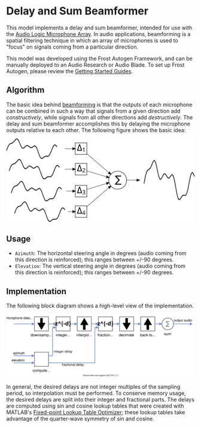 # Delay and Sum Beamformer
This model implements a delay and sum beamformer, intended for use with the [Audio Logic Microphone Array](https://fpga-open-speech-tools.github.io/ab_mic_array.html). In audio applications, beamforming is a spatial filtering technique in which an array of microphones is used to "focus" on signals coming from a particular direction. 

This model was developed using the Frost Autogen Framework, and can be manually deployed to an Audio Research or Audio Blade. To set up Frost Autogen, please review the [Getting Started Guides](https://github.com/fpga-open-speech-tools/docs/tree/master/getting_started).

## Algorithm
The basic idea behind [beamforming](https://en.wikipedia.org/wiki/Beamforming) is that the outputs of each microphone can be combined in such a way that signals from a given direction add *constructively*, while signals from all other directions add *destructively*. The delay and sum beamformer accomplishes this by delaying the microphone outputs relative to each other. The following figure shows the basic idea:
<p align="center">
  <img src="delay_and_sum_waveforms.svg" />
</p>

## Usage
- `Azimuth`: The horizontal steering angle in degrees (audio coming from this direction is reinforced); this ranges between +/-90 degrees.
- `Elevation`: The vertical steering angle in degrees (audio coming from this direction is reinforced); this ranges between +/-90 degrees.

## Implementation
The following block diagram shows a high-level view of the implementation.
<p align="center">
  <img src="delay_and_sum_architecture.svg" />
</p>

In general, the desired delays are not integer multiples of the sampling period, so interpolation must be performed. To conserve memory usage, the desired delays are split into their integer and fractional parts. The delays are computed using sin and cosine lookup tables that were created with MATLAB's [Fixed-point Lookup Table Optimizer](https://www.mathworks.com/help/fixedpoint/ref/lookuptableoptimizer.html); these lookup tables take advantage of the quarter-wave symmetry of sin and cosine.  